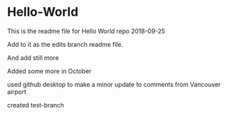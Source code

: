 # Hello-World

This is the readme file for Hello World repo 2018-09-25

Add to it as the edits branch readme file.

And add still more 

Added some more in October

used github desktop to make a minor update to comments from Vancouver airport


created test-branch
